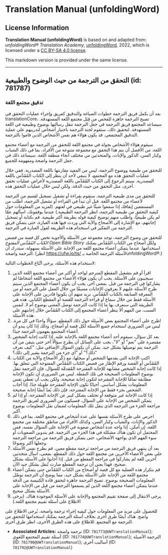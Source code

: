 # Translation Manual (unfoldingWord)

## License Information

**Translation Manual (unfoldingWord)** is based on and adapted from: _unfoldingWord® Translation Academy_, [unfoldingWord](https://unfoldingword.org/utw), 2022, which is licensed under a [CC BY-SA 4.0 license](https://creativecommons.org/licenses/by-sa/4.0/legalcode.en).

This markdown version is provided under the same license.



--------------------------------

## التحقق من الترجمة من حيث الوضوح والطبيعية (id: 781787)

### تدقيق مجتمع اللغة

بعد أن يكمل فريق الترجمة خطوات الصياغة والتدقيق كفريق وإجراء عمليات التحقق في translationCore، تصبح الترجمة جاهزة للفحص من قِبَل مجتمع اللغة المستهدفة. سيساعد المجتمع فريق الترجمة في جعل الترجمة تنقل رسالتها بوضوح وطبيعية في اللغة المستهدفة. لتحقيق ذلك، ستقوم لجنة الترجمة باختيار أشخاص لتدريبهم على عملية التدقيق المجتمعي. قد يكون هؤلاء هم نفس الأشخاص الذين قاموا بالترجمة.

سيقوم هؤلاء الأشخاص بجولة في مجتمع اللغة للتحقق من الترجمة مع أعضاء مجتمع اللغة. من الأفضل أن يتم هذا التحقق مع مجموعة متنوعة من الأفراد، بما في ذلك الشباب وكبار السن، الذكور والإناث، والمتحدثين من مختلف أنحاء منطقة اللغة. سيساعد ذلك في جعل الترجمة واضحة ومفهومة للجميع.

للتحقق من طبيعية ووضوح الترجمة، ليس من المفيد مقارنتها باللغة المصدرية. ففي خلال عمليات التحقق هذه مع المجتمع، لا ينبغي لأحد أن ينظر إلى الكتاب المُقَدَّس باللغة المصدرية. سيتم الرجوع إلى الكتاب المُقَدَّس باللغة المصدرية لأغراض عمليات تحقق أخرى، مثل التحقق من حيث الدقة، ولكن ليس خلال عمليات التحقق هذه.

للتحقق من مدى طبيعية الترجمة، ستقوم بقراءة أو تشغيل تسجيل لقسم من الترجمة لأعضاء من مجتمع اللغة. قبل أن تبدأ في القراءة أو تشغيل الترجمة، اطلب من المستمعين إيقافك إذا سمعوا شيئًا غير طبيعي في لغتهم. (لمزيد من المعلومات حول كيفية التحقق من طبيعية الترجمة، انظر الترجمة الطبيعية.) عندما يوقفونك، اسألهم عمّا لم يكن طبيعيًا، واطلب منهم توضيح كيفية قوله بطريقة أكثر طبيعية. قم بكتابة أو تسجيل إجابتهم، مع الإشارة إلى الأصحاح والآية التي وردت فيها هذه العبارة، حتى يتمكن فريق الترجمة من التفكير في استخدام هذه الطريقة لقول العبارة في الترجمة.

للتحقق من وضوح الترجمة، توجد مجموعة من الأسئلة والأجوبة تخص كل *قصة من قصص الكتاب المُقَدَّس المفتوح Open Bible Story* ولكل أصحاح من الكتاب المُقَدَّس يمكنك استخدامها. عندما يتمكن أعضاء مجتمع اللغة من الإجابة على الأسئلة بسهولة، ستدرك أن الترجمة واضحة. (انظر https://ufw.io/tq/ لأسئلة الترجمة الخاصة بـunfoldingWord®.)

لاستخدام هذه الأسئلة، يرجى اتِّبَاع الخطوات التالية:

1. اقرأ أو قم بتشغيل المقطع المترجم لواحد أو أكثر من أعضاء مجتمع اللغة الذين سيجيبون على الأسئلة. يجب أن يكون هؤلاء الأعضاء من مجتمع اللغة أشخاصًا لم يشاركوا في الترجمة من قبل. بمعنى آخر، يجب أن يكون أعضاء المجتمع الذين سيتم طرح الأسئلة عليهم لا يعرفون الإجابات مسبقًا من خلال العمل على الترجمة أو من المعرفة السابقة بالكتاب المُقَدَّس. نريد منهم أن يكونوا قادرين على الإجابة على الأسئلة فقط من خلال سماع أو قراءة الترجمة للقصة أو المقطع الكتابي. هذه هي الطريقة التي سنعرف بها ما إذا كانت الترجمة توصل المعنى بوضوح أم لا. لنفس السبب، من المهم ألا ينظر أعضاء المجتمع إلى الكتاب المُقَدَّس خلال إجابتهم على هذه الأسئلة.
2. اطرح على أعضاء المجتمع بعض الأسئلة حول ذلك المقطع، سؤالًا واحدًا في كل مرة. ليس من الضروري استخدام جميع الأسئلة لكل قصة أو أصحاح، وذلك إذا كان يبدو أن أعضاء المجتمع يفهمون الترجمة جيدًا.
3. بعد كل سؤال، سيقوم أحد أعضاء مجتمع اللغة بالإجابة عليه. إذا كانت إجابة الشخص مقتصرة على "نعم" أو "لا"، يجب على السائل أن يطرح سؤالًا آخر حتى يتيقن من أن الترجمة يتم توصيلها بشكل جيد. يمكن أن يكون السؤال الإضافي مثل: "كيف تعرف ذلك؟" أو "أي جزء من الترجمة يشير إلى ذلك؟"
4. اكتب الإجابة التي يقدمها الشخص أو سجلها، مع ذِكْر الأصحاح والآية من الكتاب المُقَدَّس أو القصة ورقم الإطار من قصص الكتاب المُقَدَّس المفتوحة التي تتعلق بها. إذا كانت إجابة الشخص مشابهة للإجابة المقترحة المُقدمَّة للسؤال، فإن الترجمة تنقل بوضوح المعلومات الصحيحة في تلك النقطة. ليس من الضروري أن تكون الإجابة مطابقة تمامًا للإجابة المقترحة لتكون إجابة صحيحة، ولكن يجب أن تعطي نفس المعلومات بشكل أساسي. أحيانًا تكون الإجابة المقترحة طويلة جدًا. إذا أجاب الشخص بجزء فقط من الإجابة المقترحة، فإن ذلك يُعدّ أيضًا إجابة صحيحة.
5. إذا كانت الإجابة غير متوقعة أو تختلف بشكل كبير عن الإجابة المقترحة، أو إذا لم يتمكن الشخص من الإجابة على السؤال، فسيكون من الضروري لفريق الترجمة مراجعة الجزء من الترجمة الذي ينقل تلك المعلومات لضمان نقل المعلومات بوضوح أكبر.
6. احرص على طرح الأسئلة نفسها على عدة أشخاص في مجتمع اللغة، بما في ذلك الذكور والإناث، والشباب وكبار السن، وكذلك الأفراد من مناطق مختلفة من مجتمع اللغة، إن أمكن. إذا واجه عدة أشخاص صعوبة في الإجابة على السؤال نفسه، فمن المحتمل أن تكون هناك مشكلة في هذا الجزء من الترجمة. قم بتدوين الصعوبات أو سوء الفهم الذي يواجهه الأشخاص، حتى يتمكن فريق الترجمة من مراجعة الترجمة وجعلها أكثر وضوحًا.
7. بعد أن ينتهي فريق الترجمة من مراجعة ترجمة مقطع معين، قم بطرح نفس الأسئلة على بعض الأعضاء الآخرين من مجتمع اللغة حول ذلك المقطع. بمعنى، اسأل متحدثين آخرين للغة لم يشاركوا في مراجعة المقطع من قبل. إذا أجابوا على الأسئلة بشكل صحيح، فهذا يعني أن ترجمة المقطع صارت تُنقل بشكل جيد الآن.
8. قم بتكرار هذه العملية مع كل قصة أو أصحاح من الكتاب المُقَدَّس حتى يتمكن أعضاء مجتمع اللغة من الإجابة على الأسئلة بشكل جيد، مما يوضح أن الترجمة توصِّل المعلومات الصحيحة بوضوح. تصبح الترجمة جاهزة لتحقق قادة الكنيسة من الدقة عندما يتمكن أعضاء مجتمع اللغة الذين لم يسمعوا الترجمة من قبل من الإجابة على الأسئلة بشكل صحيح.
9. يرجى الانتقال إلى صفحة تقييم المجتمع والإجابة على الأسئلة الموجودة هناك. (يرجى الاطلاع على أسئلة تقييم مجتمع اللغة.)

للحصول على مزيد من المعلومات حول كيفية إجراء ترجمة واضحة، يُرجى الاطلاع على واضح. هناك أيضًا طرق أخرى بخلاف أسئلة الترجمة يمكنك استخدامها للتحقق من الترجمة مع المجتمع. للاطلاع على هذه الطرق الأخرى، انظر طرق أخرى.

* **Associated Articles:** ترجمة واضحة (ID: `781773@UWTranslationManual`); أسئلة تقييم المجتمع اللغوي (ID: `781774@UWTranslationManual`); الترجمة الأصيلة (ID: `781790@UWTranslationManual`); أساليب أخرى (ID: `781792@UWTranslationManual`)

